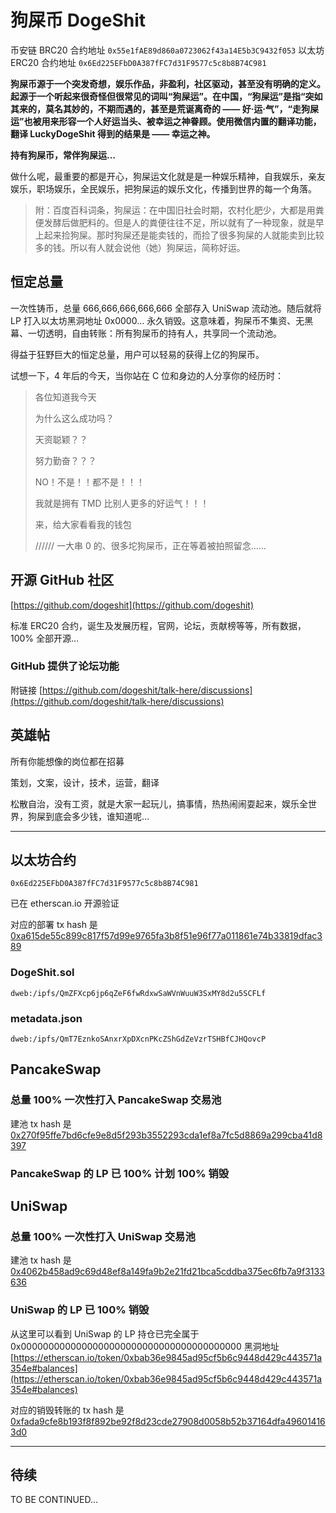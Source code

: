 # 狗屎币 DogeShit

币安链 BRC20 合约地址 `0x55e1fAE89d860a0723062f43a14E5b3C9432f053`
以太坊 ERC20 合约地址 `0x6Ed225EFbD0A387fFC7d31F9577c5c8b8B74C981`

**狗屎币源于一个突发奇想，娱乐作品，非盈利，社区驱动，甚至没有明确的定义。起源于一个听起来很奇怪但很常见的词叫“狗屎运”。在中国，“狗屎运”是指“突如其来的，莫名其妙的，不期而遇的，甚至是荒诞离奇的 —— 好·运·气”，“走狗屎运”也被用来形容一个人好运当头、被幸运之神眷顾。使用微信内置的翻译功能，翻译 LuckyDogeShit 得到的结果是 —— 幸运之神。**

**持有狗屎币，常伴狗屎运…**

做什么呢，最重要的都是开心，狗屎运文化就是是一种娱乐精神，自我娱乐，亲友娱乐，职场娱乐，全民娱乐，把狗屎运的娱乐文化，传播到世界的每一个角落。


> 附：百度百科词条，狗屎运：在中国旧社会时期，农村化肥少，大都是用粪便发酵后做肥料的。但是人的粪便往往不足，所以就有了一种现象，就是早上起来捡狗屎。那时狗屎还是能卖钱的，而捡了很多狗屎的人就能卖到比较多的钱。所以有人就会说他（她）狗屎运，简称好运。


## 恒定总量

一次性铸币，总量 666,666,666,666,666 全部存入 UniSwap 流动池。随后就将 LP 打入以太坊黑洞地址 0x0000... 永久销毁。这意味着，狗屎币不集资、无黑幕、一切透明，自由转账：所有狗屎币的持有人，共享同一个流动池。

得益于狂野巨大的恒定总量，用户可以轻易的获得上亿的狗屎币。

试想一下，4 年后的今天，当你站在 C 位和身边的人分享你的经历时：

> 各位知道我今天
> 
> 为什么这么成功吗？
> 
> 天资聪颖？？
> 
> 努力勤奋？？？
> 
> NO！不是！！都不是！！！
> 
> 我就是拥有 TMD 比别人更多的好运气！！！
> 
> 来，给大家看看我的钱包
>
> ////// 一大串 0 的、很多坨狗屎币，正在等着被拍照留念……





## 开源 GitHub 社区

[https://github.com/dogeshit](https://github.com/dogeshit)

标准 ERC20 合约，诞生及发展历程，官网，论坛，贡献榜等等，所有数据，100% 全部开源…

### GitHub 提供了论坛功能

附链接 [https://github.com/dogeshit/talk-here/discussions](https://github.com/dogeshit/talk-here/discussions)



## 英雄帖

所有你能想像的岗位都在招募

策划，文案，设计，技术，运营，翻译

松散自治，没有工资，就是大家一起玩儿，搞事情，热热闹闹耍起来，娱乐全世界，狗屎到底会多少钱，谁知道呢…


---------


## 以太坊合约

`0x6Ed225EFbD0A387fFC7d31F9577c5c8b8B74C981`

已在 etherscan.io 开源验证

对应的部署 tx hash 是
[0xa615de55c899c817f57d99e9765fa3b8f51e96f77a011861e74b33819dfac389](https://etherscan.io/tx/0xa615de55c899c817f57d99e9765fa3b8f51e96f77a011861e74b33819dfac389)


### DogeShit.sol

`dweb:/ipfs/QmZFXcp6jp6qZeF6fwRdxwSaWVnWuuW3SxMY8d2u5SCFLf`

### metadata.json

`dweb:/ipfs/QmT7EznkoSAnxrXpDXcnPKcZShGdZeVzrTSHBfCJHQovcP`


## PancakeSwap

### 总量 100% 一次性打入 PancakeSwap 交易池

建池 tx hash 是
[0x270f95ffe7bd6cfe9e8d5f293b3552293cda1ef8a7fc5d8869a299cba41d8397](https://bscscan.com/tx/0x270f95ffe7bd6cfe9e8d5f293b3552293cda1ef8a7fc5d8869a299cba41d8397)

### PancakeSwap 的 LP 已 100% 计划 100% 销毁



## UniSwap

### 总量 100% 一次性打入 UniSwap 交易池

建池 tx hash 是
[0x4062b458ad9c69d48ef8a149fa9b2e21fd21bca5cddba375ec6fb7a9f3133636](https://etherscan.io/tx/0x4062b458ad9c69d48ef8a149fa9b2e21fd21bca5cddba375ec6fb7a9f3133636)

### UniSwap 的 LP 已 100% 销毁

从这里可以看到 UniSwap 的 LP 持仓已完全属于 0x0000000000000000000000000000000000000000 黑洞地址
[https://etherscan.io/token/0xbab36e9845ad95cf5b6c9448d429c443571a354e#balances](https://etherscan.io/token/0xbab36e9845ad95cf5b6c9448d429c443571a354e#balances)

对应的销毁转账的 tx hash 是
[0xfada9cfe8b193f8f892be92f8d23cde27908d0058b52b37164dfa496014163d0](https://etherscan.io/tx/0xfada9cfe8b193f8f892be92f8d23cde27908d0058b52b37164dfa496014163d0)


---------

## 待续

TO BE CONTINUED...

